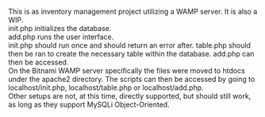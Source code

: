 This is as inventory management project utilizing a WAMP server. It is also a WIP.   
init.php initializes the database.  
add.php runs the user interface.  
init.php should run once and should return an error after.
table.php should then be ran to create the necessary table within the database.
add.php can then be accessed.  
On the Bitnami WAMP server specifically the files were moved to htdocs under the apache2 directory. The scripts can then be accessed by going to localhost/init.php, localhost/table.php or localhost/add.php.  
Other setups are not, at this time, directly supported, but should still work, as long as they support MySQLi Object-Oriented.  
